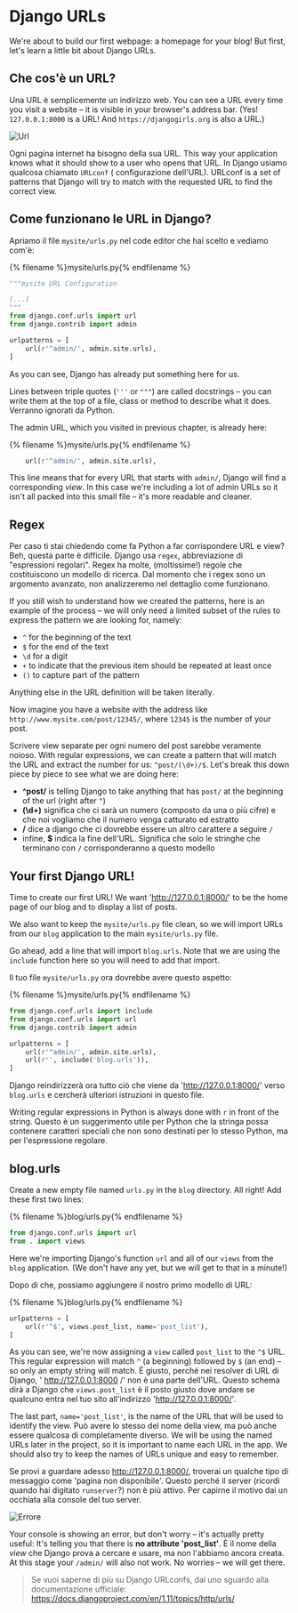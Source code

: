 # Django URLs

We're about to build our first webpage: a homepage for your blog! But first, let's learn a little bit about Django URLs.

## Che cos'è un URL?

Una URL è semplicemente un indirizzo web. You can see a URL every time you visit a website – it is visible in your browser's address bar. (Yes! `127.0.0.1:8000` is a URL! And `https://djangogirls.org` is also a URL.)

![Url](images/url.png)

Ogni pagina internet ha bisogno della sua URL. This way your application knows what it should show to a user who opens that URL. In Django usiamo qualcosa chiamato `URLconf` ( configurazione dell'URL). URLconf is a set of patterns that Django will try to match with the requested URL to find the correct view.

## Come funzionano le URL in Django?

Apriamo il file `mysite/urls.py` nel code editor che hai scelto e vediamo com'è:

{% filename %}mysite/urls.py{% endfilename %}

```python
"""mysite URL Configuration

[...]
"""
from django.conf.urls import url
from django.contrib import admin

urlpatterns = [
    url(r'^admin/', admin.site.urls),
]
```

As you can see, Django has already put something here for us.

Lines between triple quotes (`'''` or `"""`) are called docstrings – you can write them at the top of a file, class or method to describe what it does. Verranno ignorati da Python.

The admin URL, which you visited in previous chapter, is already here:

{% filename %}mysite/urls.py{% endfilename %}

```python
    url(r'^admin/', admin.site.urls),
```

This line means that for every URL that starts with `admin/`, Django will find a corresponding *view*. In this case we're including a lot of admin URLs so it isn't all packed into this small file – it's more readable and cleaner.

## Regex

Per caso ti stai chiedendo come fa Python a far corrispondere URL e view? Beh, questa parte è difficile. Django usa `regex`, abbreviazione di "espressioni regolari". Regex ha molte, (moltissime!) regole che costituiscono un modello di ricerca. Dal momento che i regex sono un argomento avanzato, non analizzeremo nel dettaglio come funzionano.

If you still wish to understand how we created the patterns, here is an example of the process – we will only need a limited subset of the rules to express the pattern we are looking for, namely:

* `^` for the beginning of the text
* `$` for the end of the text
* `\d` for a digit
* `+` to indicate that the previous item should be repeated at least once
* `()` to capture part of the pattern

Anything else in the URL definition will be taken literally.

Now imagine you have a website with the address like `http://www.mysite.com/post/12345/`, where `12345` is the number of your post.

Scrivere view separate per ogni numero del post sarebbe veramente noioso. With regular expressions, we can create a pattern that will match the URL and extract the number for us: `^post/(\d+)/$`. Let's break this down piece by piece to see what we are doing here:

* **^post/** is telling Django to take anything that has `post/` at the beginning of the url (right after `^`)
* **(\d+)** significa che ci sarà un numero (composto da una o più cifre) e che noi vogliamo che il numero venga catturato ed estratto
* **/** dice a django che ci dovrebbe essere un altro carattere a seguire `/`
* infine, **$** indica la fine dell'URL. Significa che solo le stringhe che terminano con `/` corrisponderanno a questo modello

## Your first Django URL!

Time to create our first URL! We want 'http://127.0.0.1:8000/' to be the home page of our blog and to display a list of posts.

We also want to keep the `mysite/urls.py` file clean, so we will import URLs from our `blog` application to the main `mysite/urls.py` file.

Go ahead, add a line that will import `blog.urls`. Note that we are using the `include` function here so you will need to add that import.

Il tuo file `mysite/urls.py` ora dovrebbe avere questo aspetto:

{% filename %}mysite/urls.py{% endfilename %}

```python
from django.conf.urls import include
from django.conf.urls import url
from django.contrib import admin

urlpatterns = [
    url(r'^admin/', admin.site.urls),
    url(r'', include('blog.urls')),
]
```

Django reindirizzerà ora tutto ciò che viene da 'http://127.0.0.1:8000/' verso `blog.urls` e cercherà ulteriori istruzioni in questo file.

Writing regular expressions in Python is always done with `r` in front of the string. Questo è un suggerimento utile per Python che la stringa possa contenere caratteri speciali che non sono destinati per lo stesso Python, ma per l'espressione regolare.

## blog.urls

Create a new empty file named `urls.py` in the `blog` directory. All right! Add these first two lines:

{% filename %}blog/urls.py{% endfilename %}

```python
from django.conf.urls import url
from . import views
```

Here we're importing Django's function `url` and all of our `views` from the `blog` application. (We don't have any yet, but we will get to that in a minute!)

Dopo di che, possiamo aggiungere il nostro primo modello di URL:

{% filename %}blog/urls.py{% endfilename %}

```python
urlpatterns = [
    url(r'^$', views.post_list, name='post_list'),
]
```

As you can see, we're now assigning a `view` called `post_list` to the `^$` URL. This regular expression will match `^` (a beginning) followed by `$` (an end) – so only an empty string will match. È giusto, perché nei resolver di URL di Django, ' http://127.0.0.1:8000 /' non è una parte dell'URL. Questo schema dirà a Django che `views.post_list` è il posto giusto dove andare se qualcuno entra nel tuo sito all'indirizzo 'http://127.0.0.1:8000/'.

The last part, `name='post_list'`, is the name of the URL that will be used to identify the view. Può avere lo stesso del nome della view, ma può anche essere qualcosa di completamente diverso. We will be using the named URLs later in the project, so it is important to name each URL in the app. We should also try to keep the names of URLs unique and easy to remember.

Se provi a guardare adesso http://127.0.0.1:8000/, troverai un qualche tipo di messaggio come 'pagina non disponibile'. Questo perché il server (ricordi quando hai digitato `runserver`?) non è più attivo. Per capirne il motivo dai un occhiata alla console del tuo server.

![Errore](images/error1.png)

Your console is showing an error, but don't worry – it's actually pretty useful: It's telling you that there is **no attribute 'post_list'**. È il nome della *view* che Django prova a cercare e usare, ma non l'abbiamo ancora creata. At this stage your `/admin/` will also not work. No worries – we will get there.

> Se vuoi saperne di più su Django URLconfs, dai uno sguardo alla documentazione ufficiale: https://docs.djangoproject.com/en/1.11/topics/http/urls/